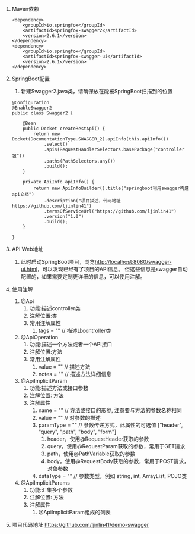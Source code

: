 1. Maven依赖  

    ```
    <dependency>
        <groupId>io.springfox</groupId>
        <artifactId>springfox-swagger2</artifactId>
        <version>2.6.1</version>
    </dependency>
    <dependency>
        <groupId>io.springfox</groupId>
        <artifactId>springfox-swagger-ui</artifactId>
        <version>2.6.1</version>
    </dependency>
    ```
2. SpringBoot配置  
    1. 新建Swagger2.java类，请确保放在能被SpringBoot扫描到的位置  
    
    ```
    @Configuration
    @EnableSwagger2
    public class Swagger2 {
    
        @Bean
        public Docket createRestApi() {
            return new Docket(DocumentationType.SWAGGER_2).apiInfo(this.apiInfo())
                .select()
                .apis(RequestHandlerSelectors.basePackage("controller包"))
                .paths(PathSelectors.any())
                .build();
        }
    
        private ApiInfo apiInfo() {
            return new ApiInfoBuilder().title("springboot利用swagger构建api文档")
                .description("项目描述，代码地址 https://github.com/ljinlin41")
                .termsOfServiceUrl("https://github.com/ljinlin41")
                .version("1.0")
                .build();
        }
    
    }
    ```
3. API Web地址  
    1. 此时启动SpringBoot项目，浏览<http://localhost:8080/swagger-ui.html>，可以发现已经有了项目的API信息。
    但这些信息是swagger自动配置的，如果需要定制更详细的信息，可以使用注解。
    
4. 使用注解  
    1. @Api
        1. 功能:描述controller类
        2. 注解位置:类  
        3. 常用注解属性  
            1. tags = "" // 描述此controller类
    2. @ApiOperation
        1. 功能:描述一个方法或者一个API接口
        2. 注解位置:方法
        3. 常用注解属性
            1. value = "" // 描述方法
            2. notes = "" // 描述方法详细信息
    3. @ApiImplicitParam
        1. 功能:描述方法或接口参数
        2. 注解位置: 方法
        3. 注解属性
            1. name = "" // 方法或接口的形参, 注意要与方法的参数名称相同
            2. value = "" // 对参数的描述
            3. paramType = "" // 参数传递方式，此属性的可选值 ["header", "query", "path", "body", "form"]
                1. header，使用@RequestHeader获取的参数
                2. query，使用@RequestParam获取的参数，常用于GET请求
                3. path，使用@PathVariable获取的参数
                4. body，使用@RequestBody获取的参数，常用于POST请求，对象参数
            4. dataType = "" // 参数类型，例如 string, int, ArrayList, POJO类
    4. @ApiImplicitParams
        1. 功能:汇集多个参数
        2. 注解位置: 方法
        3. 注解属性
            1. @ApiImplicitParam组成的列表
            
5. 项目代码地址
    <https://github.com/ljinlin41/demo-swagger>
    